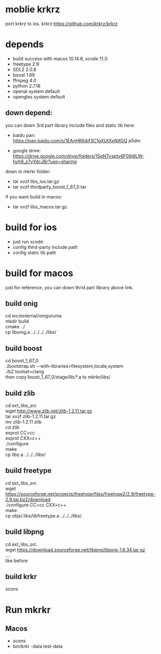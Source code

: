 moblie krkrz
=============
port krkrz to ios. 
krkrz:https://github.com/krkrz/krkrz

# depends
* build success with macos 10.14.6, xcode 11.3:
* freetype 2.9
* SDL2 2.0.8
* boost 1.69
* ffmpeg 4.0
* python 2.7.18
* openal system default
* opengles system default

## down depend:  
you  can down 3rd part library include files and static lib here:  

* baidu pan:   
https://pan.baidu.com/s/1EAnHR64if3C1pXUtXxNXGQ   p5dm  

* google drive:  
https://drive.google.com/drive/folders/1SgNTvspty6F09dlLW-hyh9_z7yYdcJBr?usp=sharing 


down in mkrkr folder:  

* tar xvzf libs_ios.tar.gz  
* tar xvzf thirdparty_boost_1_67_0.tar  
  
if you want build in macos:  

* tar xvzf libs_macos.tar.gz  


# build for ios
* just run  xcode
* config third-party include path
* config static lib path
  
# build for macos

just for reference, you can down thrid part library above link.  
## build onig
cd src/external/oniguruma  
mkdir build  
cmake ../  
cp libonig.a ../../../../libs/  

## build boost
cd boost_1_67_0  
./bootstrap.sh --with-libraries=filesystem,locale,system  
./b2 toolset=clang  
then copy boost_1_67_0/stage/lib/*.a to mkrkr/libs/  

## build zlib
cd ext_libs_src  
wget http://www.zlib.net/zlib-1.2.11.tar.gz  
tar xvzf zlib-1.2.11.tar.gz  
mv zlib-1.2.11 zlib  
cd zlib  
exprot CC=cc  
exprot CXX=c++  
./configure  
make  
cp libz.a ../../../libs/  

## build freetype
cd ext_libs_src  
wget https://sourceforge.net/projects/freetype/files/freetype2/2.9/freetype-2.9.tar.bz2/download  
./configure CC=cc CXX=c++  
make  
cp objs/.libs/libfreetype.a ../../../libs/  

## build libpng
cd ext_libs_src  
wget https://download.sourceforge.net/libpng/libpng-1.6.34.tar.gz  
....  
like before  

## build krkr  
scons  

# Run mkrkr
## Macos 
* scons
* bin/krkr -data test-data
